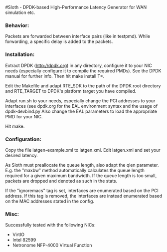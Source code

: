 #Sloth - DPDK-based High-Performance Latency Generator for WAN simulation etc.

### Behavior: 

Packets are forwarded between interface pairs (like in testpmd). While forwarding, a specific delay is added
to the packets.

### Installation:

Extract DPDK (http://dpdk.org) in any directory, configure it to your NIC needs (especially configure it to compile the required
PMDs). See the DPDK manual for further info. Then hit make install T=<your target>.

Edit the Makefile and adapt RTE\_SDK to the path of the DPDK root directory and RTE\_TARGET to DPDK's platform target you have
compiled.

Adapt run.sh to your needs, especially change the PCI addresses to your interfaces (see dpdk.org for the EAL environment syntax and 
the usage of dpdk-devbind.py Also change the EAL parameters to load the appropriate PMD for your NIC.

Hit make.



### Configuration:

Copy the file latgen-example.xml to latgen.xml. Edit latgen.xml and set your desired latency. 

As Sloth must preallocate the queue length, also adapt the qlen parameter. E.g. the "maxbw" method automatically 
calculates the queue length required for a given maximum bandwidth. If the queue length is too small, packets
are dropped and denoted as such in the stats.

If the "ignoremacs" tag is set, interfaces are enumerated based on the PCI address. If this tag is removed, the
interfaces are instead enumerated based on the MAC addresses stated in the config.

### Misc:

Successfully tested with the following NICs:

- VirtIO
- Intel 82599
- Netronome NFP-4000 Virtual Function
